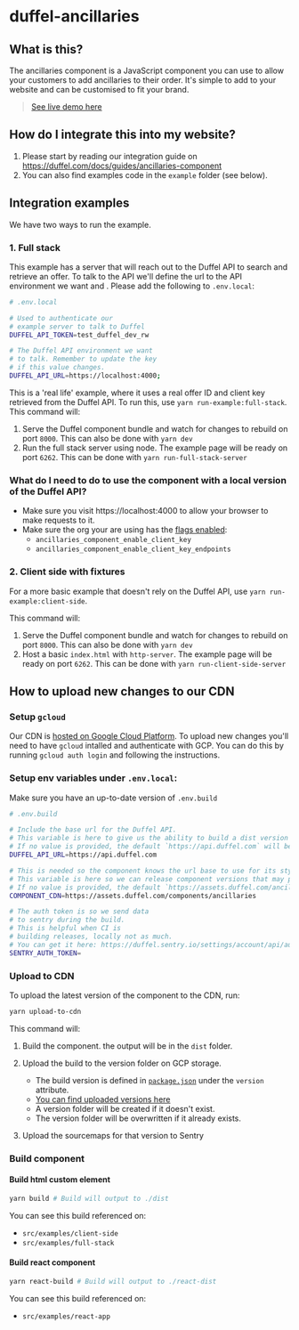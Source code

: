 # duffel-ancillaries

## What is this?

The ancillaries component is a JavaScript component you can use to allow your customers to add ancillaries to their order. It's simple to add to your website and can be customised to fit your brand.

> [See live demo here](https://codesandbox.io/s/duffel-ancillaries-example-1nxuu7)

## How do I integrate this into my website?

1. Please start by reading our integration guide on https://duffel.com/docs/guides/ancillaries-component
2. You can also find examples code in the `example` folder (see below).

## Integration examples

We have two ways to run the example.

### 1. Full stack

This example has a server that will reach out to the Duffel API to search and retrieve an offer.
To talk to the API we'll define the url to the API environment we want and .
Please add the following to `.env.local`:

```sh
# .env.local

# Used to authenticate our
# example server to talk to Duffel
DUFFEL_API_TOKEN=test_duffel_dev_rw

# The Duffel API environment we want
# to talk. Remember to update the key
# if this value changes.
DUFFEL_API_URL=https://localhost:4000;
```

This is a 'real life' example, where it uses a real offer ID and client key retrieved from the Duffel API. To run this, use `yarn run-example:full-stack`. This command will:

1. Serve the Duffel component bundle and watch for changes to rebuild on port `8000`. This can also be done with `yarn dev`
2. Run the full stack server using node. The example page will be ready on port `6262`. This can be done with `yarn run-full-stack-server`

### What do I need to do to use the component with a local version of the Duffel API?

- Make sure you visit https://localhost:4000 to allow your browser to make requests to it.
- Make sure the org your are using has the [flags enabled](http://localhost:4242/features):
  - `ancillaries_component_enable_client_key`
  - `ancillaries_component_enable_client_key_endpoints`

### 2. Client side with fixtures

For a more basic example that doesn't rely on the Duffel API, use `yarn run-example:client-side`.

This command will:

1. Serve the Duffel component bundle and watch for changes to rebuild on port `8000`. This can also be done with `yarn dev`
2. Host a basic `index.html` with `http-server`. The example page will be ready on port `6262`. This can be done with `yarn run-client-side-server`

## How to upload new changes to our CDN

### Setup `gcloud`

Our CDN is [hosted on Google Cloud Platform](<https://console.cloud.google.com/storage/browser/duffel-assets/components/ancillaries?pageState=(%22StorageObjectListTable%22:(%22f%22:%22%255B%255D%22))&project=duffel-prod-fda1bc52&prefix=&forceOnObjectsSortingFiltering=false>). To upload new changes you'll need to have `gcloud` intalled and authenticate with GCP. You can do this by running `gcloud auth login` and following the instructions.

### Setup env variables under `.env.local`:

Make sure you have an up-to-date version of `.env.build`

```sh
# .env.build

# Include the base url for the Duffel API.
# This variable is here to give us the ability to build a dist version that points to a local environment.
# If no value is provided, the default `https://api.duffel.com` will be used.
DUFFEL_API_URL=https://api.duffel.com

# This is needed so the component knows the url base to use for its stylesheet
# This variable is here so we can release component versions that may point to local environments or bypass the cache.
# If no value is provided, the default `https://assets.duffel.com/ancillaries-component` will be used.
COMPONENT_CDN=https://assets.duffel.com/components/ancillaries

# The auth token is so we send data
# to sentry during the build.
# This is helpful when CI is
# building releases, locally not as much.
# You can get it here: https://duffel.sentry.io/settings/account/api/auth-tokens
SENTRY_AUTH_TOKEN=
```

### Upload to CDN

To upload the latest version of the component to the CDN, run:

```sh
yarn upload-to-cdn
```

This command will:

1. Build the component. the output will be in the `dist` folder.

2. Upload the build to the version folder on GCP storage.

   - The build version is defined in [`package.json`](/package.json) under the `version` attribute.
   - [You can find uploaded versions here](<https://console.cloud.google.com/storage/browser/duffel-assets/components/ancillaries?pageState=(%22StorageObjectListTable%22:(%22f%22:%22%255B%255D%22))&project=duffel-prod-fda1bc52&prefix=&forceOnObjectsSortingFiltering=false>)
   - A version folder will be created if it doesn't exist.
   - The version folder will be overwritten if it already exists.

3. Upload the sourcemaps for that version to Sentry

### Build component

#### Build html custom element

```sh
yarn build # Build will output to ./dist
```

You can see this build referenced on:

- `src/examples/client-side`
- `src/examples/full-stack`

#### Build react component

```sh
yarn react-build # Build will output to ./react-dist
```

You can see this build referenced on:

- `src/examples/react-app`
